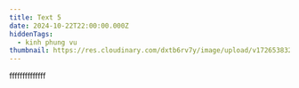 ```yaml
---
title: Text 5
date: 2024-10-22T22:00:00.000Z
hiddenTags:
  - kinh phung vu
thumbnail: https://res.cloudinary.com/dxtb6rv7y/image/upload/v1726538327/Viet-thu-700_i1jp17.jpg
---
```

ffffffffffffff
